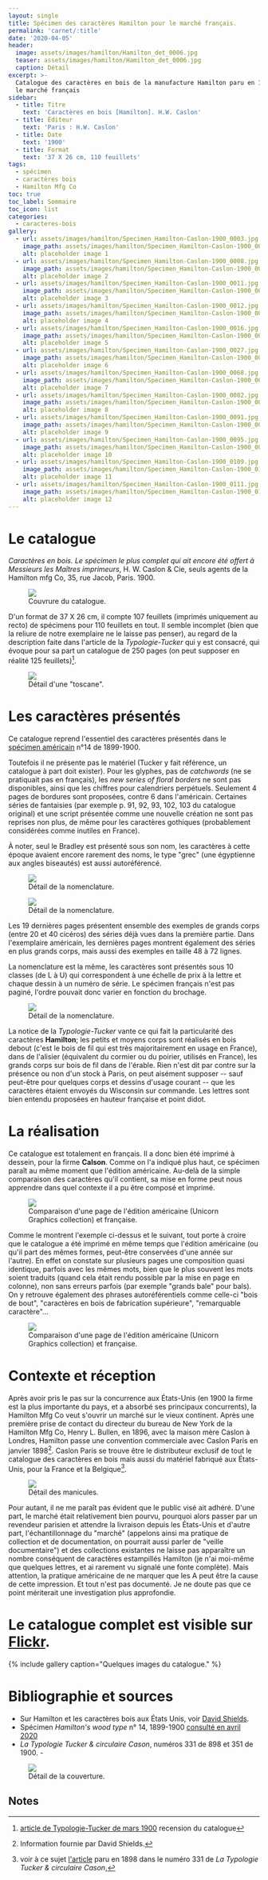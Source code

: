 ```yaml
---
layout: single
title: Spécimen des caractères Hamilton pour le marché français.
permalink: 'carnet/:title'
date: '2020-04-05'
header:
  image: assets/images/hamilton/Hamilton_det_0006.jpg
  teaser: assets/images/hamilton/Hamilton_det_0006.jpg
  caption: Détail
excerpt: >-
  Catalogue des caractères en bois de la manufacture Hamilton paru en 1900 pour
  le marché français
sidebar:
  - title: Titre
    text: 'Caractères en bois [Hamilton]. H.W. Caslon'
  - title: Éditeur
    text: 'Paris : H.W. Caslon'
  - title: Date
    text: '1900'
  - title: Format
    text: '37 X 26 cm, 110 feuillets'
tags:
  - spécimen
  - caractères bois
  - Hamilton Mfg Co
toc: true
toc_label: Sommaire
toc_icon: list
categories:
  - caracteres-bois
gallery:
  - url: assets/images/hamilton/Specimen_Hamilton-Caslon-1900_0003.jpg
    image_path: assets/images/hamilton/Specimen_Hamilton-Caslon-1900_0003.jpg
    alt: placeholder image 1
  - url: assets/images/hamilton/Specimen_Hamilton-Caslon-1900_0008.jpg
    image_path: assets/images/hamilton/Specimen_Hamilton-Caslon-1900_0008.jpg
    alt: placeholder image 2
  - url: assets/images/hamilton/Specimen_Hamilton-Caslon-1900_0011.jpg
    image_path: assets/images/hamilton/Specimen_Hamilton-Caslon-1900_0011.jpg
    alt: placeholder image 3
  - url: assets/images/hamilton/Specimen_Hamilton-Caslon-1900_0012.jpg
    image_path: assets/images/hamilton/Specimen_Hamilton-Caslon-1900_0012.jpg
    alt: placeholder image 4
  - url: assets/images/hamilton/Specimen_Hamilton-Caslon-1900_0016.jpg
    image_path: assets/images/hamilton/Specimen_Hamilton-Caslon-1900_0016.jpg
    alt: placeholder image 5
  - url: assets/images/hamilton/Specimen_Hamilton-Caslon-1900_0027.jpg
    image_path: assets/images/hamilton/Specimen_Hamilton-Caslon-1900_0027.jpg
    alt: placeholder image 6
  - url: assets/images/hamilton/Specimen_Hamilton-Caslon-1900_0068.jpg
    image_path: assets/images/hamilton/Specimen_Hamilton-Caslon-1900_0068.jpg
    alt: placeholder image 7
  - url: assets/images/hamilton/Specimen_Hamilton-Caslon-1900_0082.jpg
    image_path: assets/images/hamilton/Specimen_Hamilton-Caslon-1900_0082.jpg
    alt: placeholder image 8
  - url: assets/images/hamilton/Specimen_Hamilton-Caslon-1900_0091.jpg
    image_path: assets/images/hamilton/Specimen_Hamilton-Caslon-1900_0091.jpg
    alt: placeholder image 9
  - url: assets/images/hamilton/Specimen_Hamilton-Caslon-1900_0095.jpg
    image_path: assets/images/hamilton/Specimen_Hamilton-Caslon-1900_0095.jpg
    alt: placeholder image 10
  - url: assets/images/hamilton/Specimen_Hamilton-Caslon-1900_0109.jpg
    image_path: assets/images/hamilton/Specimen_Hamilton-Caslon-1900_0109.jpg
    alt: placeholder image 11
  - url: assets/images/hamilton/Specimen_Hamilton-Caslon-1900_0111.jpg
    image_path: assets/images/hamilton/Specimen_Hamilton-Caslon-1900_0111.jpg
    alt: placeholder image 12
---
```


# Le catalogue

_Caractères en bois. Le spécimen le plus complet qui ait encore été offert à Messieurs les Maîtres imprimeurs_, H. W. Caslon & Cie, seuls agents de la Hamilton mfg Co, 35, rue Jacob, Paris. 1900.

<figure>
  <a href="{{ site.baseurl }}/assets/images/hamilton/Specimen_Hamilton-Caslon-1900_0001.jpg">
  <img src="{{ site.baseurl }}/assets/images/hamilton/Specimen_Hamilton-Caslon-1900_0001.jpg">
</a>
  <figcaption>Couvrure du catalogue.</figcaption>
</figure>

D'un format de 37 X 26 cm, il compte 107 feuillets (imprimés uniquement au recto) de spécimens pour 110 feuillets en tout. Il semble incomplet (bien que la reliure de notre exemplaire ne le laisse pas penser), au regard de la description faite dans l'article de la _Typologie-Tucker_ qui y est consacré, qui évoque pour sa part un catalogue de 250 pages (on peut supposer en réalité 125 feuillets)[^1].

<figure>
  <a href="{{ site.baseurl }}/assets/images/hamilton/Hamilton_det_0010.jpg">
  <img src="{{ site.baseurl }}/assets/images/hamilton/Hamilton_det_0010.jpg">
</a>
  <figcaption>Détail d'une "toscane".</figcaption>
</figure>

# Les caractères présentés

Ce catalogue reprend l'essentiel des caractères présentés dans le [spécimen américain](http://www.unicorngraphics.com/wood%20type%20museum/hamilton14/hamiltonfourteen.asp) n°14 de 1899-1900.

Toutefois il ne présente pas le matériel (Tucker y fait référence, un catalogue à part doit exister). Pour les glyphes, pas de _catchwords_ (ne se pratiquait pas en français), les _new series of floral borders_ ne sont pas disponibles, ainsi que les chiffres pour calendriers perpétuels. Seulement 4 pages de bordures sont proposées, contre 6 dans l'américain. Certaines séries de fantaisies (par exemple p. 91, 92, 93, 102, 103 du catalogue original) et une script présentée comme une nouvelle création ne sont pas reprises non plus, de même pour les caractères gothiques (probablement considérées comme inutiles en France).

À noter, seul le Bradley est présenté sous son nom, les caractères à cette époque avaient encore rarement des noms, le type "grec" (une égyptienne aux angles biseautés) est aussi autoréférencé.

<figure>
  <a href="{{ site.baseurl }}/assets/images/hamilton/Hamilton_det_0008.jpg">
  <img src="{{ site.baseurl }}/assets/images/hamilton/Hamilton_det_0008.jpg">
</a>
  <figcaption>Détail de la nomenclature.</figcaption>
</figure>

<figure>
  <a href="{{ site.baseurl }}/assets/images/hamilton/Hamilton_det_0009.jpg">
  <img src="{{ site.baseurl }}/assets/images/hamilton/Hamilton_det_0009.jpg">
</a>
  <figcaption>Détail de la nomenclature.</figcaption>
</figure>

Les 19 dernières pages présentent ensemble des exemples de grands corps (entre 20 et 40 cicéros) des séries déjà vues dans la première partie. Dans l'exemplaire américain, les dernières pages montrent également des séries en plus grands corps, mais aussi des exemples en taille 48 à 72 lignes.

La nomenclature est la même, les caractères sont présentés sous 10 classes (de L à U) qui correspondent à une échelle de prix à la lettre et chaque dessin à un numéro de série. Le spécimen français n'est pas paginé, l'ordre pouvait donc varier en fonction du brochage.

<figure>
  <a href="{{ site.baseurl }}/assets/images/hamilton/Hamilton_det_0015.jpg">
  <img src="{{ site.baseurl }}/assets/images/hamilton/Hamilton_det_0015.jpg">
</a>
  <figcaption>Détail de la nomenclature.</figcaption>
</figure>

La notice de la _Typologie-Tucker_ vante ce qui fait la particularité des caractères **Hamilton**; les petits et moyens corps sont réalisés en bois debout (c'est le bois de fil qui est très majoritairement en usage en France), dans de l'alisier (équivalent du cormier ou du poirier, utilisés en France), les grands corps sur bois de fil dans de l'érable. Rien n'est dit par contre sur la présence ou non d'un stock à Paris, on peut aisément supposer -- sauf peut-être pour quelques corps et dessins d'usage courant -- que les caractères étaient envoyés du Wisconsin sur commande. Les lettres sont bien entendu proposées en hauteur française et point didot.

# La réalisation

Ce catalogue est totalement en français. Il a donc bien été imprimé à dessein, pour la firme **Calson**. Comme on l'a indiqué plus haut, ce spécimen paraît au même moment que l'édition américaine. Au-delà de la simple comparaison des caractères qu'il contient, sa mise en forme peut nous apprendre dans quel contexte il a pu être composé et imprimé.

<figure>
  <a href="{{ site.baseurl }}/assets/images/hamilton/comp_Hamilton-Caslon.jpg">
  <img src="{{ site.baseurl }}/assets/images/hamilton/comp_Hamilton-Caslon.jpg">
</a>
  <figcaption>Comparaison d'une page de l'édition américaine (Unicorn Graphics collection) et française.</figcaption>
</figure>

Comme le montrent l'exemple ci-dessus et le suivant, tout porte à croire que le catalogue a été imprimé en même temps que l'édition américaine (ou qu'il part des mêmes formes, peut-être conservées d'une année sur l'autre). En effet on constate sur plusieurs pages une composition quasi identique, parfois avec les mêmes mots, bien que le plus souvent les mots soient traduits (quand cela était rendu possible par la mise en page en colonne), non sans erreurs parfois (par exemple "grands bale" pour bals). On y retrouve également des phrases autoréférentiels comme celle-ci "bois de bout", "caractères en bois de fabrication supérieure", "remarquable caractère"...

<figure>
  <a href="{{ site.baseurl }}/assets/images/hamilton/comp_Hamilton-Caslon2.jpg">
  <img src="{{ site.baseurl }}/assets/images/hamilton/comp_Hamilton-Caslon2.jpg">
</a>
  <figcaption>Comparaison d'une page de l'édition américaine (Unicorn Graphics collection) et française.</figcaption>
</figure>

# Contexte et réception

Après avoir pris le pas sur la concurrence aux États-Unis (en 1900 la firme est la plus importante du pays, et a absorbé ses principaux concurrents), la Hamilton Mfg Co veut s'ouvrir un marché sur le vieux continent. Après une première prise de contact du directeur du bureau de New York de la Hamilton Mfg Co, Henry L. Bullen, en 1896, avec la maison mère Caslon à Londres, Hamilton passe une convention commerciale avec Caslon Paris en janvier 1898[^2]. Caslon Paris se trouve être le distributeur exclusif de tout le catalogue des caractères en bois mais aussi du matériel fabriqué aux États-Unis, pour la France et la Belgique[^3].

<figure>
  <a href="{{ site.baseurl }}/assets/images/hamilton/Hamilton_det_0019.jpg">
  <img src="{{ site.baseurl }}/assets/images/hamilton/Hamilton_det_0019.jpg">
</a>
  <figcaption>Détail des manicules.</figcaption>
</figure>

Pour autant, il ne me paraît pas évident que le public visé ait adhéré. D'une part, le marché était relativement bien pourvu, pourquoi alors passer par un revendeur parisien et attendre la livraison depuis les États-Unis et d'autre part, l'échantillonnage du "marché" (appelons ainsi ma pratique de collection et de documentation, on pourrait aussi parler de "veille documentaire") et des collections existantes ne laisse pas apparaître un nombre conséquent de caractères estampillés Hamilton (je n'ai moi-même que quelques lettres, et ai rarement vu signalé une fonte complète). Mais attention, la pratique américaine de ne marquer que les A peut être la cause de cette impression. Et tout n'est pas documenté. Je ne doute pas que ce point mériterait une investigation plus approfondie.

# Le catalogue complet est visible sur [Flickr](https://flic.kr/s/aHsmMqnFS6).

{% include gallery caption="Quelques images du catalogue." %}

# Bibliographie et sources

- Sur Hamilton et les caractères bois aux États Unis, voir [David Shields](http://www.woodtyperesearch.com/j-e-hamilton/).
- Spécimen _Hamilton's wood type_ n° 14, 1899-1900 [consulté en avril 2020](http://www.unicorngraphics.com/wood%20type%20museum/hamilton14/hamiltonfourteen.asp)
- _La Typologie Tucker & circulaire Cason_, numéros 331 de 898 et 351 de 1900\. -

<figure>
  <a href="{{ site.baseurl }}/assets/images/hamilton/Hamilton_det_0020.jpg">
  <img src="{{ site.baseurl }}/assets/images/hamilton/Hamilton_det_0020.jpg">
</a>
  <figcaption>Détail de la couverture.</figcaption>
</figure>

## Notes

[^1]: [article de Typologie-Tucker de mars 1900](https://bibliotheques-specialisees.paris.fr/ark:/73873/pf0001832899/1900/n351/v0001.simple.selectedTab=search.highlight=bois) recension du catalogue

[^2]: Information fournie par David Shields.

[^3]: voir à ce sujet [l'article](https://bibliotheques-specialisees.paris.fr/ark:/73873/pf0001832899/1898/n331/v0001.simple.selectedTab=search.highlight=bois) paru en 1898 dans le numéro 331 de _La Typologie Tucker & circulaire Cason_,
